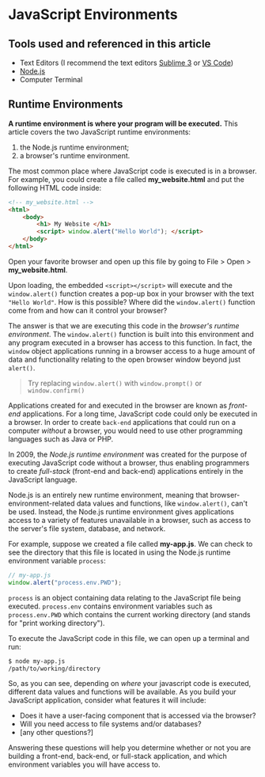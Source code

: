 # JavaScript Environments

## Tools used and referenced in this article

* Text Editors (I recommend the text editors [Sublime 3](https://www.sublimetext.com/3) or [VS Code](https://code.visualstudio.com/download))
* [Node.js](https://nodejs.org/en/download/)
* Computer Terminal

## Runtime Environments

**A runtime environment is where your program will be executed.** This article covers the two JavaScript runtime environments: 
1. the Node.js runtime environment;
2. a browser's runtime environment.


The most common place where JavaScript code is executed is in a browser. For example, you could create a file called **my_website.html** and put the following HTML code inside:

```html
<!-- my_website.html -->
<html>
    <body>
        <h1> My Website </h1>
        <script> window.alert("Hello World"); </script>
    </body>
</html>
```

Open your favorite browser and open up this file by going to File > Open > **my_website.html**. 

Upon loading, the embedded `<script></script>` will execute and the `window.alert()` function creates a pop-up box in your browser with the text `"Hello World"`. How is this possible? Where did the `window.alert()` function come from and how can it control your browser?

The answer is that we are executing this code in the _browser's runtime environment_. The `window.alert()` function is built into this environment and any program executed in a browser has access to this function. In fact, the `window` object applications running in a browser access to a huge amount of data and functionality relating to the open browser window beyond just `alert()`.

> Try replacing `window.alert()` with `window.prompt()` or `window.confirm()`

Applications created for and executed in the browser are known as _front-end_ applications. For a long time, JavaScript code could only be executed in a browser. In order to create `back-end` applications that could run on a computer _without_ a browser, you would need to use other programming languages such as Java or PHP.

In 2009, the _Node.js runtime environment_ was created for the purpose of executing JavaScript code without a browser, thus enabling programmers to create _full-stack_ (front-end and back-end) applications entirely in the JavaScript language. 

Node.js is an entirely new runtime environment, meaning that browser-environment-related data values and functions, like `window.alert()`, can't be used. Instead, the Node.js runtime environment gives applications access to a variety of features unavailable in a browser, such as access to the server's file system, database, and network.

For example, suppose we created a file called **my-app.js**. We can check to see the directory that this file is located in using the Node.js runtime environment variable `process`:

```js
// my-app.js
window.alert("process.env.PWD");
```

`process` is an object containing data relating to the JavaScript file being executed. `process.env` contains environment variables such as `process.env.PWD` which contains the current working directory (and stands for "print working directory"). 

To execute the JavaScript code in this file, we can open up a terminal and run:

```sh
$ node my-app.js
/path/to/working/directory
```

So, as you can see, depending on _where_ your javascript code is executed, different data values and functions will be available. As you build your JavaScript application, consider what features it will include:
* Does it have a user-facing component that is accessed via the browser? 
* Will you need access to file systems and/or databases?
* [any other questions?]

Answering these questions will help you determine whether or not you are building a front-end, back-end, or full-stack application, and which environment variables you will have access to.

